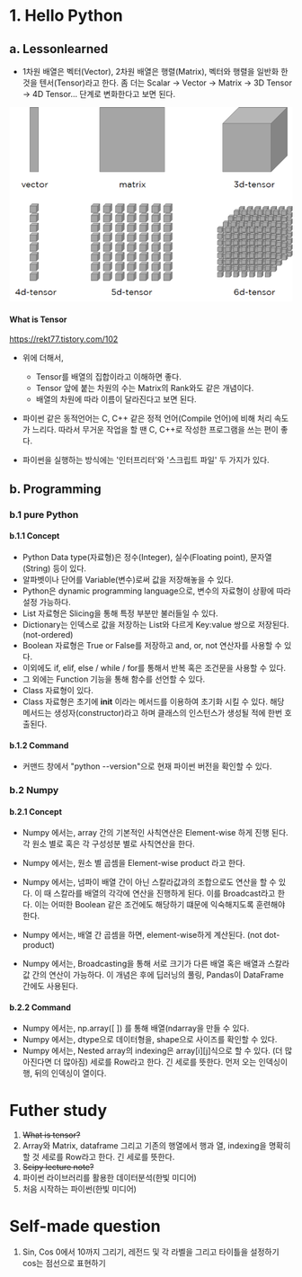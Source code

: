 # 1. Hello Python
## a. Lessonlearned
 - 1차원 배열은 벡터(Vector), 2차원 배열은 행렬(Matrix), 벡터와 행렬을 일반화 한것을 텐서(Tensor)라고 한다.  좀 더는 Scalar -> Vector -> Matrix -> 3D Tensor -> 4D Tensor... 단계로 변화한다고 보면 된다.

<p align="center">
 <img src="../resource/image/figure1_what_is_tensor.png"  width="600">
 <h4>What is Tensor</h4>
 <a href="https://rekt77.tistory.com/102">https://rekt77.tistory.com/102</a>
</p>

- 위에 더해서,
  - Tensor를 배열의 집합이라고 이해하면 좋다.
  - Tensor 앞에 붙는 차원의 수는 Matrix의 Rank와도 같은 개념이다.
  - 배열의 차원에 따라 이름이 달라진다고 보면 된다.

- 파이썬 같은 동적언어는 C, C++ 같은 정적 언어(Compile 언어)에 비해 처리 속도가 느리다.  따라서 무거운 작업을 할 땐 C, C++로 작성한 프로그램을 쓰는 편이 좋다.
- 파이썬을 실행하는 방식에는 '인터프리터'와 '스크립트 파일' 두 가지가 있다.






## b. Programming
### b.1 pure Python
#### b.1.1 Concept
- Python Data type(자료형)은 정수(Integer), 실수(Floating point), 문자열(String) 등이 있다.
- 알파벳이나 단어를 Variable(변수)로써 값을 저장해놓을 수 있다.
- Python은 dynamic programming language으로, 변수의 자료형이 상황에 따라 설정 가능하다.
- List 자료형은 Slicing을 통해 특정 부분만 불러들일 수 있다.
- Dictionary는 인덱스로 값을 저장하는 List와 다르게 Key:value 쌍으로 저장된다. (not-ordered)
- Boolean 자료형은 True or False를 저장하고 and, or, not 연산자를 사용할 수 있다.
- 이외에도 if, elif, else / while / for를 통해서 반복 혹은 조건문을 사용할 수 있다.
- 그 외에는 Function 기능을 통해 함수를 선언할 수 있다.
- Class 자료형이 있다.  
- Class 자료형은 초기에 __init__ 이라는 메서드를 이용하여 초기화 시킬 수 있다.  해당 메서드는 생성자(constructor)라고 하며 클래스의 인스턴스가 생성될 적에 한번 호출된다.

#### b.1.2 Command
- 커맨드 창에서 "python --version"으로 현재 파이썬 버전을 확인할 수 있다.







### b.2 Numpy
#### b.2.1 Concept

- Numpy 에서는, array 간의 기본적인 사칙연산은 Element-wise 하게 진행 된다.  각 원소 별로 혹은 각 구성성분 별로 사칙연산을 한다.
- Numpy 에서는, 원소 별 곱셈을 Element-wise product 라고 한다.

- Numpy 에서는, 넘파이 배열 간이 아닌 스칼라값과의 조합으로도 연산을 할 수 있다.
  이 때 스칼라를 배열의 각각에 연산을 진행하게 된다.  이를 Broadcast라고 한다.
  이는 어떠한 Boolean 같은 조건에도 해당하기 떄문에 익숙해지도록 훈련해야 한다.
  
- Numpy 에서는, 배열 간 곱셈을 하면, element-wise하게 계산된다. (not dot-product)

- Numpy 에서는, Broadcasting을 통해 서로 크기가 다른 배열 혹은 배열과 스칼라 값 간의 연산이 가능하다.
  이 개념은 후에 딥러닝의 풀링, Pandas이 DataFrame 간에도 사용된다.


#### b.2.2 Command
- Numpy 에서는, np.array([ ]) 를 통해 배열(ndarray을 만들 수 있다.
- Numpy 에서는, dtype으로 데이터형을, shape으로 사이즈를 확인할 수 있다.
- Numpy 에서는, Nested array의 indexing은 array[i][j]식으로 할 수 있다. (더 많아진다면 더 많아짐)
  세로를 Row라고 한다.  긴 세로를 뜻한다.  먼저 오는 인덱싱이 행, 뒤의 인덱싱이 열이다.








# Futher study
1. ~~What is tensor?~~
2. Array와 Matrix, dataframe 그리고 기존의 행열에서 행과 열, indexing을 명확히 할 것
   세로를 Row라고 한다.  긴 세로를 뜻한다.
3. ~~Scipy lecture note?~~
4. 파이썬 라이브러리를 활용한 데이터분석(한빛 미디어)
5. 처음 시작하는 파이썬(한빛 미디어)







# Self-made question
1. Sin, Cos 0에서 10까지 그리기, 레전드 및 각 라벨을 그리고 타이틀을 설정하기
   cos는 점선으로 표현하기

